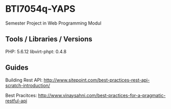 # BTI7054q-YAPS
Semester Project in Web Programming Modul

Tools / Libraries / Versions
----------------------------
PHP: 5.6.12
libvirt-phpt: 0.4.8

Guides
------
Building Rest API:
http://www.sitepoint.com/best-practices-rest-api-scratch-introduction/

Best Pracitces:
http://www.vinaysahni.com/best-practices-for-a-pragmatic-restful-api
